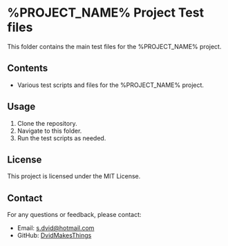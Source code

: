# %PROJECT_NAME% Project Test files
This folder contains the main test files for the %PROJECT_NAME% project.
## Contents
- Various test scripts and files for the %PROJECT_NAME% project.
## Usage
1. Clone the repository.
2. Navigate to this folder.
3. Run the test scripts as needed.
## License
This project is licensed under the MIT License.
## Contact
For any questions or feedback, please contact:
- Email: [s.dvid@hotmail.com](mailto:s.dvid@hotmail.com)
- GitHub: [DvidMakesThings](https://github.com/DvidMakesThings)
